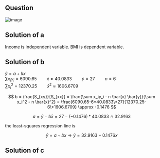 ## Question

![image](https://github.com/user-attachments/assets/48482a85-3d1e-42a8-99d4-e12bdd165d3d)

## Solution of a

Income is independent variable.
BMI is dependent variable.

## Solution of b

$\hat{y} = a + bx$  
$\sum x_iy_i = 6090.65 \quad \quad \bar{x} \approx 40.0833 \quad \quad \bar{y}=27 \quad \quad n=6$  
$\sum x_i^2 = 12370.25 \quad \quad \bar{x}^2 \approx 1606.6709$  

$$
b = \frac{S_{xy}}{S_{xx}} = \frac{\sum x_iy_i - n \bar{x} \bar{y}}{\sum x_i^2 - n \bar{x}^2} = \frac{6090.65-6*40.0833\*27}{12370.25-6\*1606.6709} \approx -0.1476
$$

$$
a = \bar{y} - b \bar{x} = 27 - (-0.1476)*40.0833 \approx 32.9163
$$

the least-squares regression line is

$$
\hat{y} = a + bx \Rightarrow \hat{y} = 32.9163 -0.1476x
$$

## Solution of c

